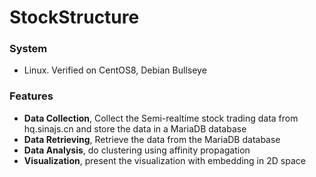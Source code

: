 # StockStructure

### System
* Linux. Verified on CentOS8, Debian Bullseye

### Features
* **Data Collection**, Collect the Semi-realtime stock trading data from hq.sinajs.cn and store the data in a MariaDB database
* **Data Retrieving**, Retrieve the data from the MariaDB database
* **Data Analysis**, do clustering using affinity propagation
* **Visualization**, present the visualization with embedding in 2D space
